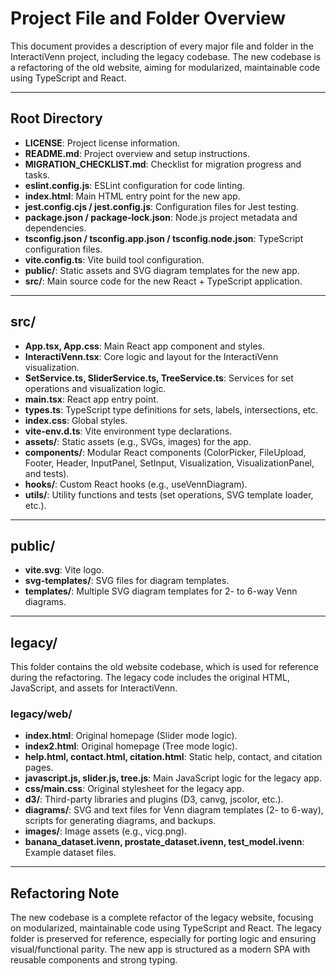 # Project File and Folder Overview

This document provides a description of every major file and folder in the InteractiVenn project, including the legacy codebase. The new codebase is a refactoring of the old website, aiming for modularized, maintainable code using TypeScript and React.

---

## Root Directory

- **LICENSE**: Project license information.
- **README.md**: Project overview and setup instructions.
- **MIGRATION_CHECKLIST.md**: Checklist for migration progress and tasks.
- **eslint.config.js**: ESLint configuration for code linting.
- **index.html**: Main HTML entry point for the new app.
- **jest.config.cjs / jest.config.js**: Configuration files for Jest testing.
- **package.json / package-lock.json**: Node.js project metadata and dependencies.
- **tsconfig.json / tsconfig.app.json / tsconfig.node.json**: TypeScript configuration files.
- **vite.config.ts**: Vite build tool configuration.
- **public/**: Static assets and SVG diagram templates for the new app.
- **src/**: Main source code for the new React + TypeScript application.

---

## src/

- **App.tsx, App.css**: Main React app component and styles.
- **InteractiVenn.tsx**: Core logic and layout for the InteractiVenn visualization.
- **SetService.ts, SliderService.ts, TreeService.ts**: Services for set operations and visualization logic.
- **main.tsx**: React app entry point.
- **types.ts**: TypeScript type definitions for sets, labels, intersections, etc.
- **index.css**: Global styles.
- **vite-env.d.ts**: Vite environment type declarations.
- **assets/**: Static assets (e.g., SVGs, images) for the app.
- **components/**: Modular React components (ColorPicker, FileUpload, Footer, Header, InputPanel, SetInput, Visualization, VisualizationPanel, and tests).
- **hooks/**: Custom React hooks (e.g., useVennDiagram).
- **utils/**: Utility functions and tests (set operations, SVG template loader, etc.).

---

## public/

- **vite.svg**: Vite logo.
- **svg-templates/**: SVG files for diagram templates.
- **templates/**: Multiple SVG diagram templates for 2- to 6-way Venn diagrams.

---

## legacy/

This folder contains the old website codebase, which is used for reference during the refactoring. The legacy code includes the original HTML, JavaScript, and assets for InteractiVenn.

### legacy/web/

- **index.html**: Original homepage (Slider mode logic).
- **index2.html**: Original homepage (Tree mode logic).
- **help.html, contact.html, citation.html**: Static help, contact, and citation pages.
- **javascript.js, slider.js, tree.js**: Main JavaScript logic for the legacy app.
- **css/main.css**: Original stylesheet for the legacy app.
- **d3/**: Third-party libraries and plugins (D3, canvg, jscolor, etc.).
- **diagrams/**: SVG and text files for Venn diagram templates (2- to 6-way), scripts for generating diagrams, and backups.
- **images/**: Image assets (e.g., vicg.png).
- **banana_dataset.ivenn, prostate_dataset.ivenn, test_model.ivenn**: Example dataset files.

---

## Refactoring Note

The new codebase is a complete refactor of the legacy website, focusing on modularized, maintainable code using TypeScript and React. The legacy folder is preserved for reference, especially for porting logic and ensuring visual/functional parity. The new app is structured as a modern SPA with reusable components and strong typing.
